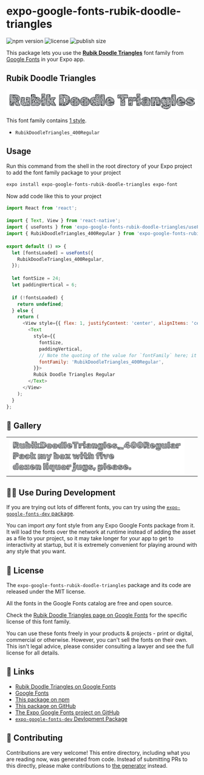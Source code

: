 # expo-google-fonts-rubik-doodle-triangles

![npm version](https://flat.badgen.net/npm/v/expo-google-fonts-rubik-doodle-triangles)
![license](https://flat.badgen.net/github/license/expo/google-fonts)
![publish size](https://flat.badgen.net/packagephobia/install/expo-google-fonts-rubik-doodle-triangles)

This package lets you use the [**Rubik Doodle Triangles**](https://fonts.google.com/specimen/Rubik+Doodle+Triangles) font family from [Google Fonts](https://fonts.google.com/) in your Expo app.

## Rubik Doodle Triangles

![Rubik Doodle Triangles](./font-family.png)

This font family contains [1 style](#-gallery).

- `RubikDoodleTriangles_400Regular`

## Usage

Run this command from the shell in the root directory of your Expo project to add the font family package to your project
```sh
expo install expo-google-fonts-rubik-doodle-triangles expo-font
```

Now add code like this to your project
```js
import React from 'react';

import { Text, View } from 'react-native';
import { useFonts } from 'expo-google-fonts-rubik-doodle-triangles/useFonts';
import { RubikDoodleTriangles_400Regular } from 'expo-google-fonts-rubik-doodle-triangles/400Regular';

export default () => {
  let [fontsLoaded] = useFonts({
    RubikDoodleTriangles_400Regular,
  });

  let fontSize = 24;
  let paddingVertical = 6;

  if (!fontsLoaded) {
    return undefined;
  } else {
    return (
      <View style={{ flex: 1, justifyContent: 'center', alignItems: 'center' }}>
        <Text
          style={{
            fontSize,
            paddingVertical,
            // Note the quoting of the value for `fontFamily` here; it expects a string!
            fontFamily: 'RubikDoodleTriangles_400Regular',
          }}>
          Rubik Doodle Triangles Regular
        </Text>
      </View>
    );
  }
};

```

## 🔡 Gallery


||||
|-|-|-|
|![RubikDoodleTriangles_400Regular](.//400Regular/RubikDoodleTriangles_400Regular.ttf.png)||||


## 👩‍💻 Use During Development

If you are trying out lots of different fonts, you can try using the [`expo-google-fonts-dev` package](https://github.com/freeboub/google-fonts/tree/master/font-packages/dev#readme).

You can import *any* font style from any Expo Google Fonts package from it. It will load the fonts
over the network at runtime instead of adding the asset as a file to your project, so it may take longer
for your app to get to interactivity at startup, but it is extremely convenient
for playing around with any style that you want.

## 📖 License

The `expo-google-fonts-rubik-doodle-triangles` package and its code are released under the MIT license.

All the fonts in the Google Fonts catalog are free and open source.

Check the [Rubik Doodle Triangles page on Google Fonts](https://fonts.google.com/specimen/Rubik+Doodle+Triangles) for the specific license of this font family.

You can use these fonts freely in your products & projects - print or digital, commercial or otherwise. However, you can't sell the fonts on their own. This isn't legal advice, please consider consulting a lawyer and see the full license for all details.

## 🔗 Links

- [Rubik Doodle Triangles on Google Fonts](https://fonts.google.com/specimen/Rubik+Doodle+Triangles)
- [Google Fonts](https://fonts.google.com/)
- [This package on npm](https://www.npmjs.com/package/expo-google-fonts-rubik-doodle-triangles)
- [This package on GitHub](https://github.com/freeboub/google-fonts/tree/master/font-packages/rubik-doodle-triangles)
- [The Expo Google Fonts project on GitHub](https://github.com/freeboub/google-fonts)
- [`expo-google-fonts-dev` Devlopment Package](https://github.com/freeboub/google-fonts/tree/master/font-packages/dev)

## 🤝 Contributing

Contributions are very welcome! This entire directory, including what you are reading now, was generated from code. Instead of submitting PRs to this directly, please make contributions to [the generator](https://github.com/freeboub/google-fonts/tree/master/packages/generator) instead.
